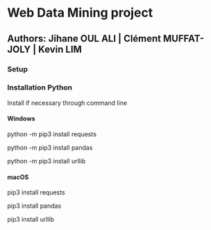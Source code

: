 # Web Data Mining project
## Authors: Jihane OUL ALI | Clément MUFFAT-JOLY | Kevin LIM

### Setup

### Installation Python
Install if necessary through command line 
#### Windows

python -m pip3 install requests

python -m pip3 install pandas

python -m pip3 install urllib 

#### macOS
pip3 install requests

pip3 install pandas 

pip3 install urllib
